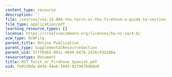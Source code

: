 ```yaml
---
content_type: resource
description: ''
file: /courses/res-18-004-the-torch-or-the-firehose-a-guide-to-section-teaching-spring-2009/fe0156dad4de44ab1043827907bdb6a9_MIT_Torch_or_Firehose_Spanish.pdf
file_type: application/pdf
learning_resource_types: []
license: https://creativecommons.org/licenses/by-nc-sa/4.0/
ocw_type: OCWFile
parent_title: Online Publication
parent_type: SupplementalResourceSection
parent_uid: 5fff0db5-801c-4640-647b-2436c93d280a
resourcetype: Document
title: MIT_Torch_or_Firehose_Spanish.pdf
uid: fe0156da-d4de-44ab-1043-827907bdb6a9
---
```

